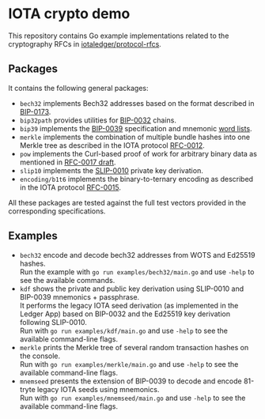 # IOTA crypto demo
This repository contains Go example implementations related to the cryptography RFCs in [iotaledger/protocol-rfcs](https://github.com/iotaledger/protocol-rfcs).

## Packages
It contains the following general packages:
- `bech32` implements Bech32 addresses based on the format described in [BIP-0173](https://github.com/bitcoin/bips/blob/master/bip-0173.mediawiki). 
- `bip32path` provides utilities for [BIP-0032](https://github.com/bitcoin/bips/blob/master/bip-0032.mediawiki) chains.
- `bip39` implements the [BIP-0039](https://github.com/bitcoin/bips/blob/master/bip-0039.mediawiki) specification and mnemonic [word lists](https://github.com/bitcoin/bips/blob/master/bip-0039/bip-0039-wordlists.md).
- `merkle` implements the combination of multiple bundle hashes into one Merkle tree as described in the IOTA protocol [RFC-0012](https://github.com/iotaledger/protocol-rfcs/blob/master/text/0012-milestone-merkle-validation/0012-milestone-merkle-validation.md).
- `pow` implements the Curl-based proof of work for arbitrary binary data as mentioned in [RFC-0017 draft](https://github.com/iotaledger/protocol-rfcs/pull/17).
- `slip10` implements the [SLIP-0010](https://github.com/satoshilabs/slips/blob/master/slip-0010.md) private key derivation.
- `encoding/b1t6` implements the binary-to-ternary encoding as described in the IOTA protocol [RFC-0015](https://github.com/iotaledger/protocol-rfcs/blob/master/text/0015-binary-to-ternary-encoding/0015-binary-to-ternary-encoding.md).

All these packages are tested against the full test vectors provided in the corresponding specifications.

## Examples
- `bech32` encode and decode bech32 addresses from WOTS and Ed25519 hashes.<br>
Run the example with `go run examples/bech32/main.go` and use `-help` to see the available commands.
- `kdf` shows the private and public key derivation using SLIP-0010 and BIP-0039 mnemonics + passphrase.<br>
It performs the legacy IOTA seed derivation (as implemented in the Ledger App) based on BIP-0032 and the Ed25519 key derivation following SLIP-0010.<br>
Run with `go run examples/kdf/main.go` and use `-help` to see the available command-line flags.
- `merkle` prints the Merkle tree of several random transaction hashes on the console.<br>
Run with `go run examples/merkle/main.go` and use `-help` to see the available command-line flags.
- `mnemseed` presents the extension of BIP-0039 to decode and encode 81-tryte legacy IOTA seeds using mnemonics.<br>
Run with `go run examples/mnemseed/main.go` and use `-help` to see the available command-line flags.
